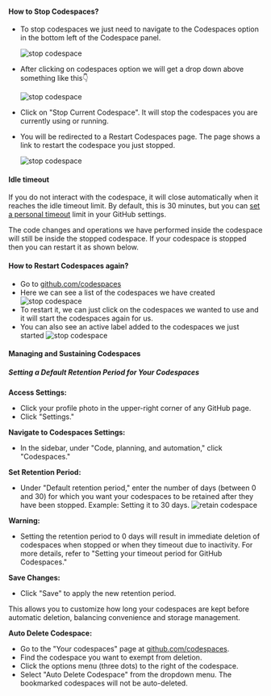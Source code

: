 #### How to Stop Codespaces?

- To stop codespaces we just need to navigate to the Codespaces option in the
  bottom left of the Codespace panel.

    ![stop codespace](../../assets/rdev14.png)

- After clicking on codespaces option we will get a drop down above something
  like this👇

    ![stop codespace](../../assets/rdev15.png)

- Click on "Stop Current Codespace". It will stop the codespaces you are
  currently using or running.

- You will be redirected to a Restart Codespaces page. The page shows a link to
  restart the codespace you just stopped.

    ![stop codespace](../../assets/rdev16.png)

#### Idle timeout

If you do not interact with the codespace, it will close automatically when it
reaches the idle timeout limit. By default, this is 30 minutes, but you can [set
a personal
timeout](https://docs.github.com/en/codespaces/setting-your-user-preferences/setting-your-timeout-period-for-github-codespaces#setting-your-default-timeout-period)
limit in your GitHub settings.

The code changes and operations we have performed inside the codespace will
still be inside the stopped codespace. If your codespace is stopped then you can
restart it as shown below.

#### How to Restart Codespaces again?

- Go to [github.com/codespaces](https://github.com/codespaces)
- Here we can see a list of the codespaces we have created ![stop
  codespace](../../assets/rdev17.png)
- To restart it, we can just click on the codespaces we wanted to use and it
  will start the codespaces again for us.
- You can also see an active label added to the codespaces we just started
 ![stop codespace](../../assets/rdev18.png)

#### Managing and Sustaining Codespaces

##### Setting a Default Retention Period for Your Codespaces

**Access Settings:**

- Click your profile photo in the upper-right corner of any GitHub page.
- Click "Settings."

**Navigate to Codespaces Settings:**

- In the sidebar, under "Code, planning, and automation," click "Codespaces."

**Set Retention Period:**

- Under "Default retention period," enter the number of days (between 0 and 30)
for which you want your codespaces to be retained after they have been stopped.
Example: Setting it to 30 days.  ![retain
codespace](../../assets/manage_codespace.png)

**Warning:**

- Setting the retention period to 0 days will result in immediate deletion of
codespaces when stopped or when they timeout due to inactivity.  For more
details, refer to "Setting your timeout period for GitHub Codespaces."

**Save Changes:**

- Click "Save" to apply the new retention period.

This allows you to customize how long your codespaces are kept before automatic
deletion, balancing convenience and storage management.

**Auto Delete Codespace:**

- Go to the "Your codespaces" page at
  [github.com/codespaces](https://github.com/codespaces).
- Find the codespace you want to exempt from deletion.
- Click the options menu (three dots) to the right of the codespace.
- Select "Auto Delete Codespace" from the dropdown menu. The bookmarked
  codespaces will not be auto-deleted.
